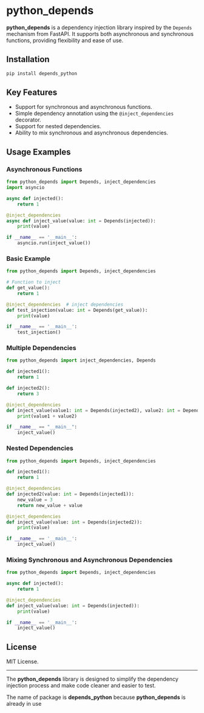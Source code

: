 # python_depends

**python_depends** is a dependency injection library inspired by the `Depends` mechanism from FastAPI. It supports both asynchronous and synchronous functions, providing flexibility and ease of use.

## Installation

```bash
pip install depends_python
```

## Key Features

- Support for synchronous and asynchronous functions.
- Simple dependency annotation using the `@inject_dependencies` decorator.
- Support for nested dependencies.
- Ability to mix synchronous and asynchronous dependencies.

## Usage Examples

### Asynchronous Functions

```python
from python_depends import Depends, inject_dependencies
import asyncio

async def injected():
    return 1

@inject_dependencies
async def inject_value(value: int = Depends(injected)):
    print(value)

if __name__ == '__main__':
    asyncio.run(inject_value())
```

### Basic Example

```python
from python_depends import Depends, inject_dependencies

# Function to inject
def get_value():
    return 1

@inject_dependencies  # inject dependencies
def test_injection(value: int = Depends(get_value)):
    print(value)

if __name__ == '__main__':
    test_injection()
```

### Multiple Dependencies

```python
from python_depends import inject_dependencies, Depends

def injected1():
    return 1

def injected2():
    return 3

@inject_dependencies
def inject_value(value1: int = Depends(injected2), value2: int = Depends(injected1)):
    print(value1 + value2)

if __name__ == "__main__":
    inject_value()
```

### Nested Dependencies

```python
from python_depends import Depends, inject_dependencies

def injected1():
    return 1

@inject_dependencies
def injected2(value: int = Depends(injected1)):
    new_value = 3
    return new_value + value

@inject_dependencies
def inject_value(value: int = Depends(injected2)):
    print(value)

if __name__ == '__main__':
    inject_value()
```

### Mixing Synchronous and Asynchronous Dependencies

```python
from python_depends import Depends, inject_dependencies

async def injected():
    return 1

@inject_dependencies
def inject_value(value: int = Depends(injected)):
    print(value)

if __name__ == '__main__':
    inject_value()
```

## License

MIT License.

---

The **python_depends** library is designed to simplify the dependency injection process and make code cleaner and easier to test.

The name of package is **depends_python** because **python_depends** is already in use